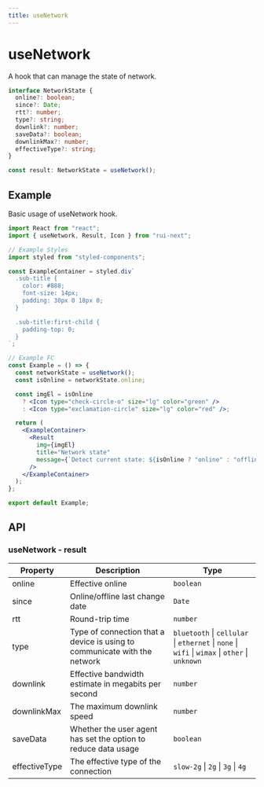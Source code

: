 ```yaml
---
title: useNetwork
---
```


# useNetwork

A hook that can manage the state of network.

```ts
interface NetworkState {
  online?: boolean;
  since?: Date;
  rtt?: number;
  type?: string;
  downlink?: number;
  saveData?: boolean;
  downlinkMax?: number;
  effectiveType?: string;
}

const result: NetworkState = useNetwork();
```

## Example

Basic usage of useNetwork hook.

```jsx live=local
import React from "react";
import { useNetwork, Result, Icon } from "rui-next";

// Example Styles
import styled from "styled-components";

const ExampleContainer = styled.div`
  .sub-title {
    color: #888;
    font-size: 14px;
    padding: 30px 0 18px 0;
  }

  .sub-title:first-child {
    padding-top: 0;
  }
`;

// Example FC
const Example = () => {
  const networkState = useNetwork();
  const isOnline = networkState.online;

  const imgEl = isOnline
    ? <Icon type="check-circle-o" size="lg" color="green" />
    : <Icon type="exclamation-circle" size="lg" color="red" />;

  return (
    <ExampleContainer>
      <Result
        img={imgEl}
        title="Network state"
        message={`Detect current state: ${isOnline ? "online" : "offline"}`}
      />
    </ExampleContainer>
  );
};

export default Example;
```

## API

### useNetwork - result

| Property      | Description                                                               | Type                                                                                           |
| ------------- | ------------------------------------------------------------------------- | ---------------------------------------------------------------------------------------------- |
| online        | Effective online                                                          | `boolean`                                                                                      |
| since         | Online/offline last change date                                           | `Date`                                                                                         |
| rtt           | Round-trip time                                                           | `number`                                                                                       |
| type          | Type of connection that a device is using to communicate with the network | `bluetooth` \| `cellular` \| `ethernet` \| `none` \| `wifi` \| `wimax` \| `other` \| `unknown` |
| downlink      | Effective bandwidth estimate in megabits per second                       | `number`                                                                                       |
| downlinkMax   | The maximum downlink speed                                                | `number`                                                                                       |
| saveData      | Whether the user agent has set the option to reduce data usage            | `boolean`                                                                                      |
| effectiveType | The effective type of the connection                                      | `slow-2g` \| `2g` \| `3g` \| `4g`                                                              |
